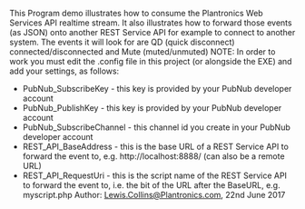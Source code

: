This Program demo illustrates how to consume the Plantronics Web Services API realtime stream.
It also illustrates how to forward those events (as JSON) onto another REST Service API for 
example to connect to another system.
The events it will look for are QD (quick disconnect) connected/disconnected and Mute (muted/unmuted)
NOTE: In order to work you must edit the .config file in this project (or alongside the EXE) and add
your settings, as follows:
- PubNub_SubscribeKey - this key is provided by your PubNub developer account
- PubNub_PublishKey - this key is provided by your PubNub developer account
- PubNub_SubscribeChannel - this channel id you create in your PubNub developer account
- REST_API_BaseAddress - this is the base URL of a REST Service API to forward the event to,
    e.g. http://localhost:8888/ (can also be a remote URL)
- REST_API_RequestUri - this is the script name of the REST Service API to forward the event to,
    i.e. the bit of the URL after the BaseURL, e.g. myscript.php
Author: Lewis.Collins@Plantronics.com, 22nd June 2017
